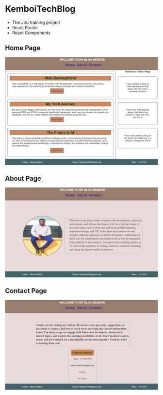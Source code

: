 # KemboiTechBlog
 - The Jitu training project
 - React Router
 - React Components
## Home Page
![ KemboiTechBlog](/src/assets/Images/Home.jpeg)
## About Page
![ KemboiTechBlog](/src/assets/Images/About.jpeg)
## Contact Page
![ KemboiTechBlog](/src/assets/Images/contact.jpeg)
